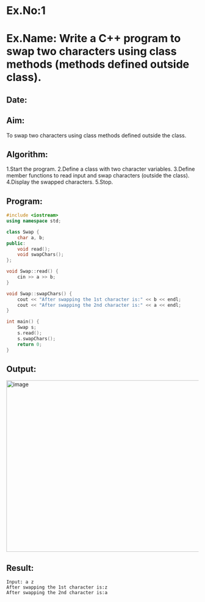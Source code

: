 # Ex.No:1
# Ex.Name: Write a C++ program to swap two characters using class methods (methods defined outside class).
## Date:
## Aim:
To swap two characters using class methods defined outside the class.

## Algorithm:
1.Start the program.
2.Define a class with two character variables.
3.Define member functions to read input and swap characters (outside the class).
4.Display the swapped characters.
5.Stop.

## Program:
```cpp
#include <iostream>
using namespace std;

class Swap {
    char a, b;
public:
    void read();
    void swapChars();
};

void Swap::read() {
    cin >> a >> b;
}

void Swap::swapChars() {
    cout << "After swapping the 1st character is:" << b << endl;
    cout << "After swapping the 2nd character is:" << a << endl;
}

int main() {
    Swap s;
    s.read();
    s.swapChars();
    return 0;
}
```


## Output:
<img width="856" height="450" alt="image" src="https://github.com/user-attachments/assets/cc4ed02b-f1a9-44b8-bb09-e711d1c88531" />

## Result:
```
Input: a z
After swapping the 1st character is:z
After swapping the 2nd character is:a
```
